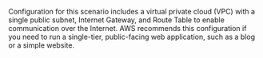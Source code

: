 

Configuration for this scenario includes a virtual private cloud (VPC) with a single public subnet, Internet Gateway, 
and Route Table to enable communication over the Internet. AWS recommends this configuration if you need to run a single-tier, 
public-facing web application, such as a blog or a simple website.
